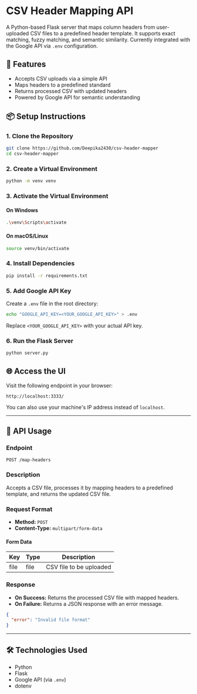 # CSV Header Mapping API

A Python-based Flask server that maps column headers from user-uploaded CSV files to a predefined header template. It supports exact matching, fuzzy matching, and semantic similarity. Currently integrated with the Google API via `.env` configuration.

## 🚀 Features

* Accepts CSV uploads via a simple API
* Maps headers to a predefined standard
* Returns processed CSV with updated headers
* Powered by Google API for semantic understanding

## 📦 Setup Instructions

### 1. Clone the Repository

```bash
git clone https://github.com/Deepika2430/csv-header-mapper
cd csv-header-mapper
```

### 2. Create a Virtual Environment

```bash
python -m venv venv
```

### 3. Activate the Virtual Environment

#### On Windows

```bash
.\venv\Scripts\activate
```

#### On macOS/Linux

```bash
source venv/bin/activate
```

### 4. Install Dependencies

```bash
pip install -r requirements.txt
```

### 5. Add Google API Key

Create a `.env` file in the root directory:

```bash
echo "GOOGLE_API_KEY=<YOUR_GOOGLE_API_KEY>" > .env
```

Replace `<YOUR_GOOGLE_API_KEY>` with your actual API key.

### 6. Run the Flask Server

```bash
python server.py
```

## 🌐 Access the UI

Visit the following endpoint in your browser:

```
http://localhost:3333/
```

You can also use your machine's IP address instead of `localhost`.

---

## 🔄 API Usage

### Endpoint

```
POST /map-headers
```

### Description

Accepts a CSV file, processes it by mapping headers to a predefined template, and returns the updated CSV file.

### Request Format

* **Method:** `POST`
* **Content-Type:** `multipart/form-data`

#### Form Data

| Key  | Type | Description             |
| ---- | ---- | ----------------------- |
| file | file | CSV file to be uploaded |

### Response

* **On Success:** Returns the processed CSV file with mapped headers.
* **On Failure:** Returns a JSON response with an error message.

```json
{
  "error": "Invalid file format"
}
```

---

## 🛠 Technologies Used

* Python
* Flask
* Google API (via `.env`)
* dotenv
